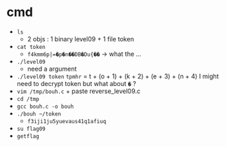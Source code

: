 # cmd
* ``ls``
    * 2 objs : 1 binary level09 + 1 file token
* ``cat token``
    * ``f4kmm6p|=�p�n��DB�Du{��`` -> what the ...
* ``./level09``
    * need a argument
* ``./level09 token``
    ``tpmhr`` = t + (o + 1) + (k + 2) + (e + 3) + (n + 4)
    I might need to decrypt token but what about ``�`` ?
* ``vim /tmp/bouh.c`` + paste reverse_level09.c
* ``cd /tmp``
* ``gcc bouh.c -o bouh``
* ``./bouh ~/token``
    * ``f3iji1ju5yuevaus41q1afiuq``
* ``su flag09``
* ``getflag``